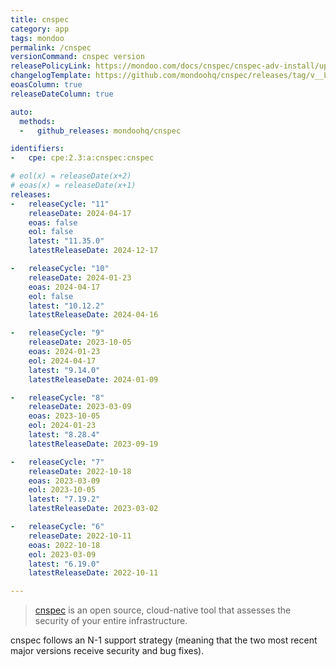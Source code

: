 ```yaml
---
title: cnspec
category: app
tags: mondoo
permalink: /cnspec
versionCommand: cnspec version
releasePolicyLink: https://mondoo.com/docs/cnspec/cnspec-adv-install/update/
changelogTemplate: https://github.com/mondoohq/cnspec/releases/tag/v__LATEST__
eoasColumn: true
releaseDateColumn: true

auto:
  methods:
  -   github_releases: mondoohq/cnspec

identifiers:
-   cpe: cpe:2.3:a:cnspec:cnspec

# eol(x) = releaseDate(x+2)
# eoas(x) = releaseDate(x+1)
releases:
-   releaseCycle: "11"
    releaseDate: 2024-04-17
    eoas: false
    eol: false
    latest: "11.35.0"
    latestReleaseDate: 2024-12-17

-   releaseCycle: "10"
    releaseDate: 2024-01-23
    eoas: 2024-04-17
    eol: false
    latest: "10.12.2"
    latestReleaseDate: 2024-04-16

-   releaseCycle: "9"
    releaseDate: 2023-10-05
    eoas: 2024-01-23
    eol: 2024-04-17
    latest: "9.14.0"
    latestReleaseDate: 2024-01-09

-   releaseCycle: "8"
    releaseDate: 2023-03-09
    eoas: 2023-10-05
    eol: 2024-01-23
    latest: "8.28.4"
    latestReleaseDate: 2023-09-19

-   releaseCycle: "7"
    releaseDate: 2022-10-18
    eoas: 2023-03-09
    eol: 2023-10-05
    latest: "7.19.2"
    latestReleaseDate: 2023-03-02

-   releaseCycle: "6"
    releaseDate: 2022-10-11
    eoas: 2022-10-18
    eol: 2023-03-09
    latest: "6.19.0"
    latestReleaseDate: 2022-10-11

---
```


> [cnspec](https://mondoo.com/cnspec/) is an open source, cloud-native tool that assesses
> the security of your entire infrastructure.

cnspec follows an N-1 support strategy (meaning that the two most recent major versions receive
security and bug fixes).

